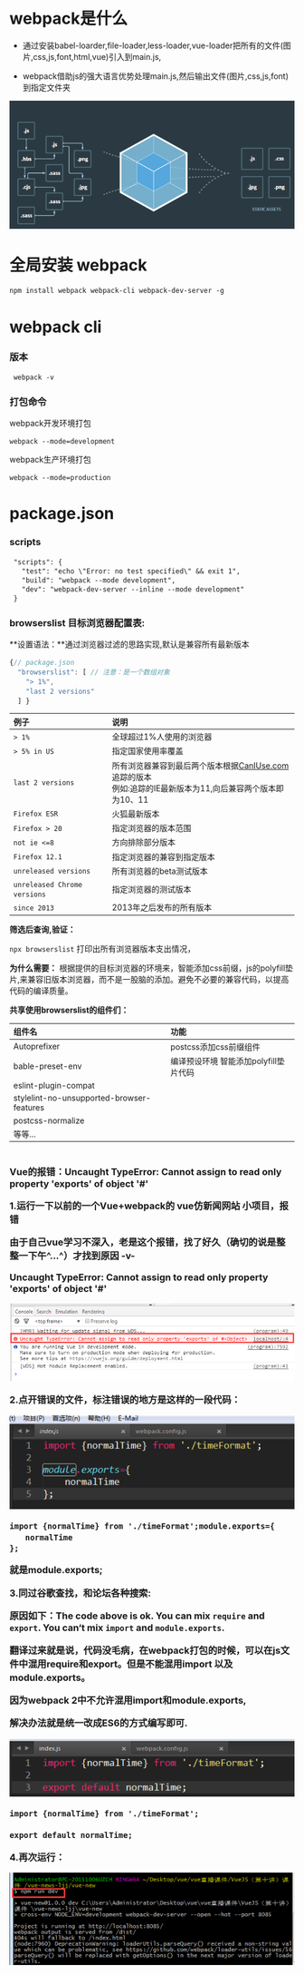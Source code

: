 # webpack是什么
* 通过安装babel-loarder,file-loader,less-loader,vue-loader把所有的文件(图片,css,js,font,html,vue)引入到main.js,

* webpack借助js的强大语言优势处理main.js,然后输出文件(图片,css,js,font)到指定文件夹




![](1.png)


#  全局安装 webpack

    npm install webpack webpack-cli webpack-dev-server -g

# webpack cli

### 版本

     webpack -v


### 打包命令

webpack开发环境打包

```
webpack --mode=development
```

webpack生产环境打包

```
webpack --mode=production
```

# package.json

### scripts

 ```
  "scripts": {
    "test": "echo \"Error: no test specified\" && exit 1",
    "build": "webpack --mode development",
    "dev": "webpack-dev-server --inline --mode development"
  }
 ```

### browserslist 目标浏览器配置表:

**设置语法：**通过浏览器过滤的思路实现,默认是兼容所有最新版本

```javascript
{// package.json
  "browserslist": [ // 注意：是一个数组对象
    "> 1%",
    "last 2 versions"
  ] }
```

| 例子                         | 说明                                                         |
| :--------------------------- | :----------------------------------------------------------- |
| `> 1%`                       | 全球超过1%人使用的浏览器                                     |
| `> 5% in US`                 | 指定国家使用率覆盖                                           |
| `last 2 versions`            | 所有浏览器兼容到最后两个版本根据[CanIUse.com](https://www.jianshu.com/p/CanIUse.com)追踪的版本<br />例如:追踪的IE最新版本为11,向后兼容两个版本即为10、11 |
| `Firefox ESR`                | 火狐最新版本                                                 |
| `Firefox > 20`               | 指定浏览器的版本范围                                         |
| `not ie <=8`                 | 方向排除部分版本                                             |
| `Firefox 12.1`               | 指定浏览器的兼容到指定版本                                   |
| `unreleased versions`        | 所有浏览器的beta测试版本                                     |
| `unreleased Chrome versions` | 指定浏览器的测试版本                                         |
| `since 2013`                 | 2013年之后发布的所有版本                                     |

**筛选后查询,验证：**

`npx browserslist` 打印出所有浏览器版本支出情况，

**为什么需要：**
根据提供的目标浏览器的环境来，智能添加css前缀，js的polyfill垫片,来兼容旧版本浏览器，而不是一股脑的添加。避免不必要的兼容代码，以提高代码的编译质量。

**共享使用browserslist的组件们：**

| 组件名                                    | 功能                                  |
| :---------------------------------------- | :------------------------------------ |
| Autoprefixer                              | postcss添加css前缀组件                |
| bable-preset-env                          | 编译预设环境 智能添加polyfill垫片代码 |
| eslint-plugin-compat                      |                                       |
| stylelint-no-unsupported-browser-features |                                       |
| postcss-normalize                         |                                       |
| 等等...                                   |                                       |



# 

### Vue的报错：Uncaught TypeError: Cannot assign to read only property 'exports' of object '#<Object>'

 

1.运行一下以前的一个Vue+webpack的 vue仿新闻网站  小项目，报错

由于自己vue学习不深入，老是这个报错，找了好久（确切的说是整整一下午^...^）才找到原因 -v-

Uncaught TypeError: Cannot assign to read only property 'exports' of object '#<Object>'

 ![img](img/1066030-20170616174606087-113298184.png)

 

 

2.点开错误的文件，标注错误的地方是这样的一段代码：

![img](img/1066030-20170616174516181-861399277.png)



```
import {normalTime} from './timeFormat';module.exports={
　　normalTime
};
```

就是module.exports;

 

 

3.同过谷歌查找，和论坛各种搜索:

原因如下：The code above is ok. You can mix `require` and `export`. You can‘t mix `import` and `module.exports`.

翻译过来就是说，代码没毛病，在webpack打包的时候，可以在js文件中混用require和export。但是不能混用import 以及module.exports。

因为webpack 2中不允许混用import和module.exports,

解决办法就是统一改成ES6的方式编写即可.

![img](img/1066030-20170616180013415-916027450.png)

 

```
import {normalTime} from './timeFormat';

export default normalTime;
```

 

4.再次运行：

![img](img/1066030-20170616174842587-1984691448.png)
